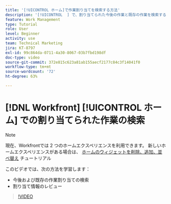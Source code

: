 ```yaml
---
title: '[!UICONTROL ホーム]で作業割り当てを検索する方法'
description: '[!UICONTROL  ] で、割り当てられた今後の作業と既存の作業を検索する方法について説明します。次に、割り当て情報をレビューします。'
feature: Work Management
type: Tutorial
role: User
level: Beginner
activity: use
team: Technical Marketing
jira: KT-8797
exl-id: 99c864da-0711-4a30-8067-03b7fbd198df
doc-type: video
source-git-commit: 372e815c623a81ab155aecf2177c84c3f14041f0
workflow-type: tm+mt
source-wordcount: '72'
ht-degree: 63%

---
```


# [!DNL Workfront] [!UICONTROL ホーム] での割り当てられた作業の検索



>[!NOTE]
>
>現在、Workfrontでは 2 つのホームエクスペリエンスを利用できます。 新しいホームエクスペリエンスがある場合は、 [ホームのウィジェットを削除、追加、並べ替え](/help/workfront-home/remove-add-and-rearrange-widgets.md) チュートリアル


このビデオでは、次の方法を学習します：

* 今後および既存の作業割り当ての検索
* 割り当て情報のレビュー

>[!VIDEO](https://video.tv.adobe.com/v/335098/?quality=12&learn=on)
